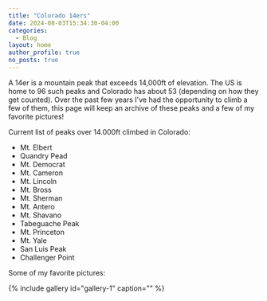 ```yaml
---
title: "Colorado 14ers"
date: 2024-08-03T15:34:30-04:00
categories:
  - Blog
layout: home
author_profile: true
no_posts: true
---
```


A 14er is a mountain peak that exceeds 14,000ft of elevation. The US is home to 96 such peaks and Colorado has about 53 (depending on how they get counted). Over the past few years I've had the opportunity to climb a few of them, this page will keep an archive of these peaks and a few of my favorite pictures!

Current list of peaks over 14.000ft climbed in Colorado:

- Mt. Elbert
- Quandry Pead
- Mt. Democrat
- Mt. Cameron
- Mt. Lincoln
- Mt. Bross
- Mt. Sherman
- Mt. Antero
- Mt. Shavano
- Tabeguache Peak
- Mt. Princeton
- Mt. Yale
- San Luis Peak
- Challenger Point 

Some of my favorite pictures:

{% include gallery id="gallery-1" caption="" %}

